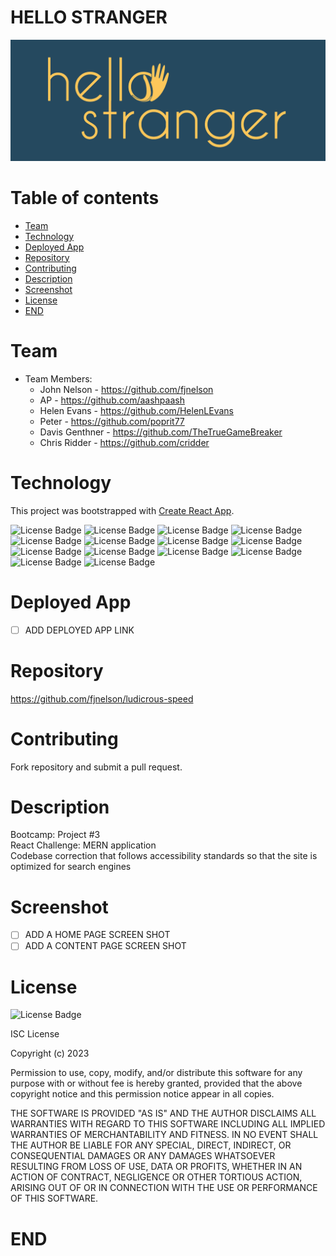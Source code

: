 # HELLO STRANGER

![portfolio ace](./client/src/components/images/hellostranger-04.jpg "screenshot of main page of the application")

# Table of contents

- [Team](#team)
- [Technology](#technology)
- [Deployed App](#deployed-app)
- [Repository](#repository)
- [Contributing](#contributing)
- [Description](#description)
- [Screenshot](#screenshot)
- [License](#license)
- [END](#end)

# Team

- Team Members:
  - John Nelson - https://github.com/fjnelson
  - AP - https://github.com/aashpaash
  - Helen Evans - https://github.com/HelenLEvans
  - Peter - https://github.com/poprit77
  - Davis Genthner - https://github.com/TheTrueGameBreaker
  - Chris Ridder - https://github.com/cridder

# Technology

This project was bootstrapped with [Create React App](https://github.com/facebook/create-react-app).

<!--
![License Badge](https://img.shields.io/badge/-ReactJs-61DAFB?logo=react&logoColor=white&style=for-the-badge)
![License Badge](https://img.shields.io/badge/HTML-239120?style=for-the-badge&logo=html5&logoColor=white)
![License Badge](https://img.shields.io/badge/CSS-239120?&style=for-the-badge&logo=css3&logoColor=white)
![License Badge](https://img.shields.io/badge/JavaScript-F7DF1E?style=for-the-badge&logo=javascript&logoColor=black)
![License Badge](https://img.shields.io/badge/Node.js-43853D?style=for-the-badge&logo=node.js&logoColor=white)
 -->

![License Badge](https://img.shields.io/badge/-ReactJs-orange)
![License Badge](https://img.shields.io/badge/-HTML-orange)
![License Badge](https://img.shields.io/badge/-CSS-orange)
![License Badge](https://img.shields.io/badge/-JavaScript-orange)
![License Badge](https://img.shields.io/badge/-Node-orange)
![License Badge](https://img.shields.io/badge/-NPM-orange)
![License Badge](https://img.shields.io/badge/-MERN-orange)
![License Badge](https://img.shields.io/badge/-STRIPE-orange)
![License Badge](https://img.shields.io/badge/-SEMANTIC-orange)
![License Badge](https://img.shields.io/badge/-BCRYPT-orange)
![License Badge](https://img.shields.io/badge/-EXPRESS-orange)
![License Badge](https://img.shields.io/badge/-GRAPHQL-orange)
![License Badge](https://img.shields.io/badge/-JSONWEBTOKEN-orange)
![License Badge](https://img.shields.io/badge/-MONGOOSE-orange)

# Deployed App

- [ ] ADD DEPLOYED APP LINK

# Repository

https://github.com/fjnelson/ludicrous-speed

# Contributing

Fork repository and submit a pull request.

# Description

Bootcamp: Project #3 <br />
React Challenge: MERN application <br />
Codebase correction that follows accessibility standards so that the site is optimized for search engines <br />

# Screenshot

- [ ] ADD A HOME PAGE SCREEN SHOT
- [ ] ADD A CONTENT PAGE SCREEN SHOT

# License

![License Badge](https://img.shields.io/badge/license%20-ISC-orange)

ISC License

Copyright (c) 2023

Permission to use, copy, modify, and/or distribute this software for any purpose with or without fee is hereby granted, provided that the above copyright notice and this permission notice appear in all copies.

THE SOFTWARE IS PROVIDED "AS IS" AND THE AUTHOR DISCLAIMS ALL WARRANTIES WITH REGARD TO THIS SOFTWARE INCLUDING ALL IMPLIED WARRANTIES OF MERCHANTABILITY AND FITNESS. IN NO EVENT SHALL THE AUTHOR BE LIABLE FOR ANY SPECIAL, DIRECT, INDIRECT, OR CONSEQUENTIAL DAMAGES OR ANY DAMAGES WHATSOEVER RESULTING FROM LOSS OF USE, DATA OR PROFITS, WHETHER IN AN ACTION OF CONTRACT, NEGLIGENCE OR OTHER TORTIOUS ACTION, ARISING OUT OF OR IN CONNECTION WITH THE USE OR PERFORMANCE OF THIS SOFTWARE.

# END
